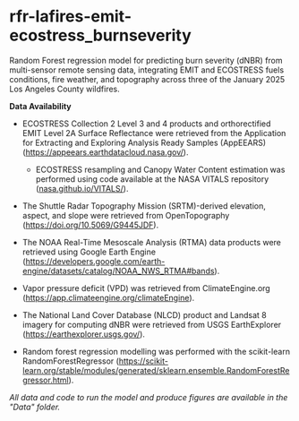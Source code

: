 # rfr-lafires-emit-ecostress_burnseverity
Random Forest regression model for predicting burn severity (dNBR) from multi-sensor remote sensing data, integrating EMIT and ECOSTRESS fuels conditions, fire weather, and topography across three of the January 2025 Los Angeles County wildfires.

**Data Availability**

- ECOSTRESS Collection 2 Level 3 and 4 products and orthorectified EMIT Level 2A Surface Reflectance were retrieved from the Application for Extracting and Exploring Analysis Ready Samples (AppEEARS) (https://appeears.earthdatacloud.nasa.gov/). 

  - ECOSTRESS resampling and Canopy Water Content estimation was performed using code available at the NASA VITALS repository ([nasa.github.io/VITALS/](https://nasa.github.io/VITALS/)).

- The Shuttle Radar Topography Mission (SRTM)-derived elevation, aspect, and slope were retrieved from OpenTopography (https://doi.org/10.5069/G9445JDF). 

- The NOAA Real-Time Mesoscale Analysis (RTMA) data products were retrieved using Google Earth Engine (https://developers.google.com/earth-engine/datasets/catalog/NOAA_NWS_RTMA#bands).

- Vapor pressure deficit (VPD) was retrieved from ClimateEngine.org (https://app.climateengine.org/climateEngine).

- The National Land Cover Database (NLCD) product and Landsat 8 imagery for computing dNBR were retrieved from USGS EarthExplorer (https://earthexplorer.usgs.gov/). 

- Random forest regression modelling was performed with the scikit-learn RandomForestRegressor (https://scikit-learn.org/stable/modules/generated/sklearn.ensemble.RandomForestRegressor.html).

*All data and code to run the model and produce figures are available in the "Data" folder.* 
